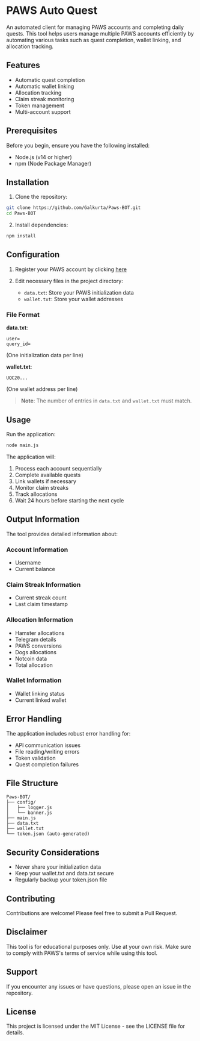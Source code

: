 # PAWS Auto Quest

An automated client for managing PAWS accounts and completing daily quests. This tool helps users manage multiple PAWS accounts efficiently by automating various tasks such as quest completion, wallet linking, and allocation tracking.

## Features

- Automatic quest completion
- Automatic wallet linking
- Allocation tracking
- Claim streak monitoring
- Token management
- Multi-account support

## Prerequisites

Before you begin, ensure you have the following installed:

- Node.js (v14 or higher)
- npm (Node Package Manager)

## Installation

1. Clone the repository:

```bash
git clone https://github.com/Galkurta/Paws-BOT.git
cd Paws-BOT
```

2. Install dependencies:

```bash
npm install
```

## Configuration

1. Register your PAWS account by clicking [here](https://t.me/PAWSOG_bot/PAWS?startapp=vuY5ILO1)

2. Edit necessary files in the project directory:

   - `data.txt`: Store your PAWS initialization data
   - `wallet.txt`: Store your wallet addresses

### File Format

**data.txt**:

```plaintext
user=
query_id=
```

(One initialization data per line)

**wallet.txt**:

```plaintext
UQC20...
```

(One wallet address per line)

> **Note**: The number of entries in `data.txt` and `wallet.txt` must match.

## Usage

Run the application:

```bash
node main.js
```

The application will:

1. Process each account sequentially
2. Complete available quests
3. Link wallets if necessary
4. Monitor claim streaks
5. Track allocations
6. Wait 24 hours before starting the next cycle

## Output Information

The tool provides detailed information about:

### Account Information

- Username
- Current balance

### Claim Streak Information

- Current streak count
- Last claim timestamp

### Allocation Information

- Hamster allocations
- Telegram details
- PAWS conversions
- Dogs allocations
- Notcoin data
- Total allocation

### Wallet Information

- Wallet linking status
- Current linked wallet

## Error Handling

The application includes robust error handling for:

- API communication issues
- File reading/writing errors
- Token validation
- Quest completion failures

## File Structure

```
Paws-BOT/
├── config/
│   ├── logger.js
│   └── banner.js
├── main.js
├── data.txt
├── wallet.txt
└── token.json (auto-generated)
```

## Security Considerations

- Never share your initialization data
- Keep your wallet.txt and data.txt secure
- Regularly backup your token.json file

## Contributing

Contributions are welcome! Please feel free to submit a Pull Request.

## Disclaimer

This tool is for educational purposes only. Use at your own risk. Make sure to comply with PAWS's terms of service while using this tool.

## Support

If you encounter any issues or have questions, please open an issue in the repository.

## License

This project is licensed under the MIT License - see the LICENSE file for details.
